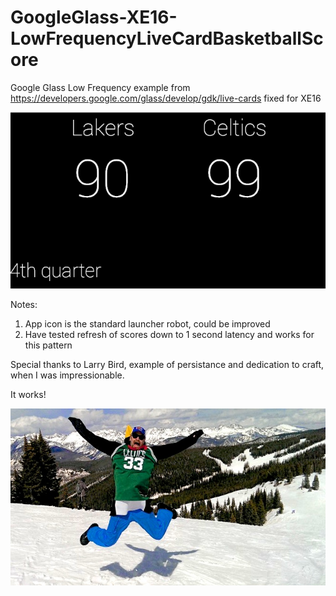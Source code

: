 GoogleGlass-XE16-LowFrequencyLiveCardBasketballScore
====================================================

Google Glass Low Frequency example from https://developers.google.com/glass/develop/gdk/live-cards fixed for XE16

![alt tag](https://raw.githubusercontent.com/mscheel/mscheel-images/master/GoogleGlass-XE16-LowFrequencyLiveCardBasketballScore.PNG "Screenshot of Basketball Score on Google Glass")

Notes:

1. App icon is the standard launcher robot, could be improved
2. Have tested refresh of scores down to 1 second latency and works for this pattern

Special thanks to Larry Bird, example of persistance and dedication to craft, when I was impressionable.

It works!

![alt tag](https://raw.githubusercontent.com/mscheel/mscheel-images/master/vail-closing-day-2014.png "Vail Closing Day, 4 at 4 party, Larry Legend forever")
